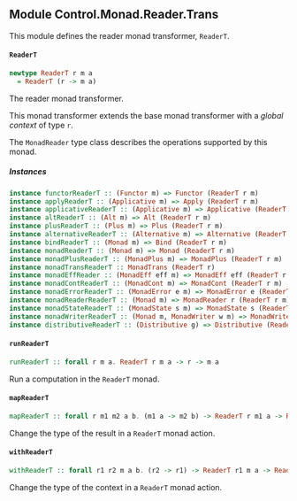## Module Control.Monad.Reader.Trans

This module defines the reader monad transformer, `ReaderT`.

#### `ReaderT`

``` purescript
newtype ReaderT r m a
  = ReaderT (r -> m a)
```

The reader monad transformer.

This monad transformer extends the base monad transformer with a _global context_ of
type `r`.

The `MonadReader` type class describes the operations supported by this monad.

##### Instances
``` purescript
instance functorReaderT :: (Functor m) => Functor (ReaderT r m)
instance applyReaderT :: (Applicative m) => Apply (ReaderT r m)
instance applicativeReaderT :: (Applicative m) => Applicative (ReaderT r m)
instance altReaderT :: (Alt m) => Alt (ReaderT r m)
instance plusReaderT :: (Plus m) => Plus (ReaderT r m)
instance alternativeReaderT :: (Alternative m) => Alternative (ReaderT r m)
instance bindReaderT :: (Monad m) => Bind (ReaderT r m)
instance monadReaderT :: (Monad m) => Monad (ReaderT r m)
instance monadPlusReaderT :: (MonadPlus m) => MonadPlus (ReaderT r m)
instance monadTransReaderT :: MonadTrans (ReaderT r)
instance monadEffReader :: (MonadEff eff m) => MonadEff eff (ReaderT r m)
instance monadContReaderT :: (MonadCont m) => MonadCont (ReaderT r m)
instance monadErrorReaderT :: (MonadError e m) => MonadError e (ReaderT r m)
instance monadReaderReaderT :: (Monad m) => MonadReader r (ReaderT r m)
instance monadStateReaderT :: (MonadState s m) => MonadState s (ReaderT r m)
instance monadWriterReaderT :: (Monad m, MonadWriter w m) => MonadWriter w (ReaderT r m)
instance distributiveReaderT :: (Distributive g) => Distributive (ReaderT e g)
```

#### `runReaderT`

``` purescript
runReaderT :: forall r m a. ReaderT r m a -> r -> m a
```

Run a computation in the `ReaderT` monad.

#### `mapReaderT`

``` purescript
mapReaderT :: forall r m1 m2 a b. (m1 a -> m2 b) -> ReaderT r m1 a -> ReaderT r m2 b
```

Change the type of the result in a `ReaderT` monad action.

#### `withReaderT`

``` purescript
withReaderT :: forall r1 r2 m a b. (r2 -> r1) -> ReaderT r1 m a -> ReaderT r2 m a
```

Change the type of the context in a `ReaderT` monad action.



